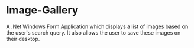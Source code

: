 # Image-Gallery
A .Net Windows Form Application which displays a list of images based on the user's search query. It also allows the user to save these images on their desktop.
